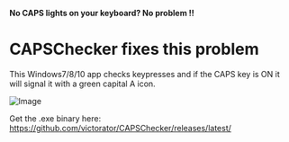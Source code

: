 **No CAPS lights on your keyboard? No problem !!**<BR>

<h1>CAPSChecker fixes this problem</h1>

This Windows7/8/10 app checks keypresses and if the CAPS key is ON it will signal it with a green capital A icon.

![Image](https://github.com/user-attachments/assets/0e81eda1-0d97-463a-94d6-96db4501bf93)

Get the .exe binary here: https://github.com/victorator/CAPSChecker/releases/latest/
